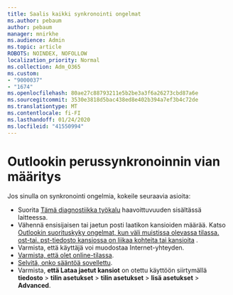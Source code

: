 ```yaml
---
title: Saalis kaikki synkronointi ongelmat
ms.author: pebaum
author: pebaum
manager: mnirkhe
ms.audience: Admin
ms.topic: article
ROBOTS: NOINDEX, NOFOLLOW
localization_priority: Normal
ms.collection: Adm_O365
ms.custom:
- "9000037"
- "1674"
ms.openlocfilehash: 80ae27c88793211e5b2be3a3f6a26273cbd87a6e
ms.sourcegitcommit: 3530e3818d5bac438ed8e402b394a7ef3b4c72de
ms.translationtype: MT
ms.contentlocale: fi-FI
ms.lasthandoff: 01/24/2020
ms.locfileid: "41550994"
---
```

# <a name="basic-outlook-sync-troubleshooting"></a>Outlookin perussynkronoinnin vian määritys

Jos sinulla on synkronointi ongelmia, kokeile seuraavia asioita:

- Suorita [Tämä diagnostiikka työkalu](https://aka.ms/sara-outlooksendreceive) haavoittuvuuden sisältässä laitteessa.
- Vähennä ensisijaisen tai jaetun posti laatikon kansioiden määrää. Katso [Outlookin suorituskyky ongelmat, kun väli muistissa olevassa tilassa. ost-tai. pst-tiedosto kansiossa on liikaa kohteita tai kansioita](https://support.microsoft.com/help/2768656/outlook-performance-issues-when-there-are-too-many-items-or-folders-in) .
- Varmista, että käyttäjä voi muodostaa Internet-yhteyden. 
- [Varmista, että olet online-tilassa](https://support.office.com/article/2460e4a8-16c7-47fc-b204-b1549275aac9).
- [Selvitä, onko sääntöä sovellettu](https://support.office.com/article/C24F5DEA-9465-4DF4-AD17-A50704D66C59).
- Varmista, **että Lataa jaetut kansiot** on otettu käyttöön siirtymällä **tiedosto** > **tilin asetukset** > **tilin asetukset** > **lisä asetukset** > **Advanced**.